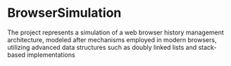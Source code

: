 # BrowserSimulation
The project represents a simulation of a web browser history management architecture, modeled after mechanisms employed in modern browsers, utilizing advanced data structures such as doubly linked lists and stack-based implementations
